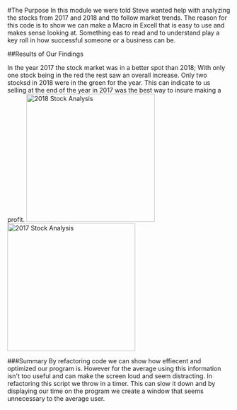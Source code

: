 #The Purpose
In this module we were told Steve wanted help with analyzing the stocks from 2017 and 2018 and tto follow market trends.
The reason for this code is to show we can make a Macro in Excell that is easy to use and makes sense looking at.
Something eas to read and to understand play a key roll in how successful someone or a business can be.

##Results of Our Findings

In the year 2017 the stock market was in a better spot than 2018; With only one stock being in the red the rest saw an overall increase.
Only two stocksd in 2018 were in the green for the year. This can indicate to us selling at the end of the year in 2017 was the best way
to insure making a profit.
<img width="290" alt="2018 Stock Analysis" src="https://user-images.githubusercontent.com/91299736/136447664-a9c49838-ebd9-434b-a29a-cd21e13fae3f.PNG">
<img width="289" alt="2017 Stock Analysis" src="https://user-images.githubusercontent.com/91299736/136447685-b79df2dc-5197-442f-9609-88dca8d89693.PNG">


###Summary
By refactoring code we can show how effiecent and optimized our program is. However for the average using this information 
isn't too useful and can make the screen loud and seem distracting. In refactoring this script we throw in a timer.
This can slow it down and by displaying our time on the program we create a window that seems unnecessary to the average user. 
